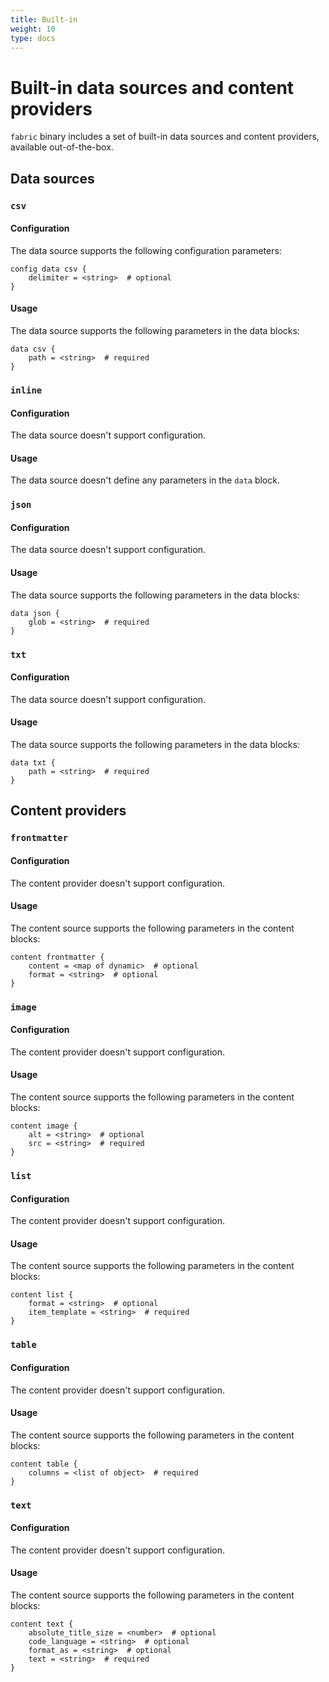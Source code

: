```yaml
---
title: Built-in
weight: 10
type: docs
---
```


# Built-in data sources and content providers

`fabric` binary includes a set of built-in data sources and content providers, available out-of-the-box.

## Data sources

### `csv`

#### Configuration

The data source supports the following configuration parameters:

```hcl
config data csv {
    delimiter = <string>  # optional
}
```

#### Usage

The data source supports the following parameters in the data blocks:

```hcl
data csv {
    path = <string>  # required
}
```

### `inline`

#### Configuration

The data source doesn't support configuration.

#### Usage

The data source doesn't define any parameters in the `data` block.

### `json`

#### Configuration

The data source doesn't support configuration.

#### Usage

The data source supports the following parameters in the data blocks:

```hcl
data json {
    glob = <string>  # required
}
```

### `txt`

#### Configuration

The data source doesn't support configuration.

#### Usage

The data source supports the following parameters in the data blocks:

```hcl
data txt {
    path = <string>  # required
}
```

## Content providers

### `frontmatter`

#### Configuration

The content provider doesn't support configuration.

#### Usage

The content source supports the following parameters in the content blocks:

```hcl
content frontmatter {
    content = <map of dynamic>  # optional
    format = <string>  # optional
}
```

### `image`

#### Configuration

The content provider doesn't support configuration.

#### Usage

The content source supports the following parameters in the content blocks:

```hcl
content image {
    alt = <string>  # optional
    src = <string>  # required
}
```

### `list`

#### Configuration

The content provider doesn't support configuration.

#### Usage

The content source supports the following parameters in the content blocks:

```hcl
content list {
    format = <string>  # optional
    item_template = <string>  # required
}
```

### `table`

#### Configuration

The content provider doesn't support configuration.

#### Usage

The content source supports the following parameters in the content blocks:

```hcl
content table {
    columns = <list of object>  # required
}
```

### `text`

#### Configuration

The content provider doesn't support configuration.

#### Usage

The content source supports the following parameters in the content blocks:

```hcl
content text {
    absolute_title_size = <number>  # optional
    code_language = <string>  # optional
    format_as = <string>  # optional
    text = <string>  # required
}
```
